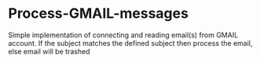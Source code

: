 # Process-GMAIL-messages
Simple implementation of connecting and reading email(s) from GMAIL account. If the subject matches the defined subject then process the email, else email will be trashed
